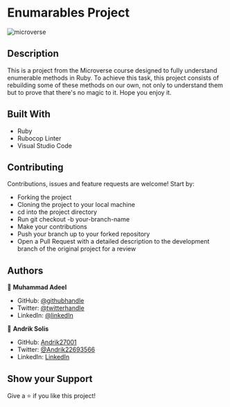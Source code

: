 # Enumarables Project

![microverse](https://camo.githubusercontent.com/3a5835d4f56c57cec85939ac345e43fef164c178/68747470733a2f2f696d672e736869656c64732e696f2f62616467652f4d6963726f76657273652d626c756576696f6c6574)


## Description

This is a project from the Microverse course designed to fully understand enumerable methods in Ruby. To achieve this task, this project consists of rebuilding some of these methods on our own, not only to understand them but to prove that there's no magic to it. Hope you enjoy it.


## Built With

- Ruby
- Rubocop Linter
- Visual Studio Code

## Contributing

Contributions, issues and feature requests are welcome! Start by:

  - Forking the project
  - Cloning the project to your local machine
  - cd into the project directory
  - Run git checkout -b your-branch-name
  - Make your contributions
  - Push your branch up to your forked repository
  - Open a Pull Request with a detailed description to the development branch of the original project for a review


## Authors

👤 **Muhammad Adeel**
- GitHub: [@githubhandle](https://github.com/bashforger)
- Twitter: [@twitterhandle](https://twitter.com/bashforge)
- LinkedIn: [@linkedIn](https://www.linkedin.com/in/muhammad-adeel-danish/)

👤 **Andrik Solis**
- GitHub: [Andrik27001](https://github.com/Andrik27001)
- Twitter: [@Andrik22693566](https://twitter.com/Andrik22693566)
- LinkedIn: [LinkedIn](https://www.linkedin.com/in/andrik-solis-paniagua-a0ab251b5/)

## Show your Support


Give a ⭐ if you like this project!